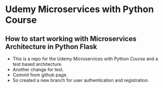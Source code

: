 # Udemy Microservices with Python Course
## How to start working with Microservices Architecture in Python Flask
- This is a repo for the Udemy Microservices with Python Course and a test based architecture.
- Another change for test.
- Commit from github page.
- So created a new branch for user authentication and registration.
